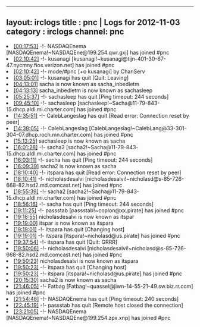 
---
layout: irclogs
title : pnc | Logs for 2012-11-03
category : irclogs
channel: pnc
---
<li class="logitem"><a href="#00:17:53" name="00:17:53" class="time">[00:17:53]</a> -!- <span class="join">NASDAQEnema</span> [NASDAQEnema!~NASDAQEne@199.254.qwr.gxj] has joined #pnc </li>
<li class="logitem"><a href="#02:10:42" name="02:10:42" class="time">[02:10:42]</a> -!- <span class="join">kusanagi</span> [kusanagi!~kusanagi@tijn-401-30-67-47.nycmny.fios.verizon.net] has joined #pnc </li>
<li class="logitem"><a href="#02:10:42" name="02:10:42" class="time">[02:10:42]</a> -!- mode/<span class="mode">#pnc</span> [+o kusanagi] by ChanServ </li>
<li class="logitem"><a href="#03:05:01" name="03:05:01" class="time">[03:05:01]</a> -!- <span class="quit">kusanagi</span> has quit [Quit: Leaving] </li>
<li class="logitem"><a href="#04:13:01" name="04:13:01" class="time">[04:13:01]</a> <span class="nick">sacha</span> is now known as <span class="nick">sacha_inbedletm</span> </li>
<li class="logitem"><a href="#04:13:13" name="04:13:13" class="time">[04:13:13]</a> <span class="nick">sacha_inbedletm</span> is now known as <span class="nick">sachasleep</span> </li>
<li class="logitem"><a href="#05:25:37" name="05:25:37" class="time">[05:25:37]</a> -!- <span class="quit">sachasleep</span> has quit [Ping timeout: 244 seconds] </li>
<li class="logitem"><a href="#09:45:10" name="09:45:10" class="time">[09:45:10]</a> -!- <span class="join">sachasleep</span> [sachasleep!~Sacha@11-79-843-15.dhcp.aldl.mi.charter.com] has joined #pnc </li>
<li class="logitem"><a href="#14:35:51" name="14:35:51" class="time">[14:35:51]</a> -!- <span class="quit">CalebLangeslag</span> has quit [Read error: Connection reset by peer] </li>
<li class="logitem"><a href="#14:38:05" name="14:38:05" class="time">[14:38:05]</a> -!- <span class="join">CalebLangeslag</span> [CalebLangeslag!~CalebLang@33-301-304-07.dhcp.roch.mn.charter.com] has joined #pnc </li>
<li class="logitem"><a href="#15:13:25" name="15:13:25" class="time">[15:13:25]</a> <span class="nick">sachasleep</span> is now known as <span class="nick">sacha</span> </li>
<li class="logitem"><a href="#16:01:28" name="16:01:28" class="time">[16:01:28]</a> -!- <span class="join">sacha2</span> [sacha2!~Sacha@11-79-843-15.dhcp.aldl.mi.charter.com] has joined #pnc </li>
<li class="logitem"><a href="#16:03:11" name="16:03:11" class="time">[16:03:11]</a> -!- <span class="quit">sacha</span> has quit [Ping timeout: 244 seconds] </li>
<li class="logitem"><a href="#16:09:39" name="16:09:39" class="time">[16:09:39]</a> <span class="nick">sacha2</span> is now known as <span class="nick">sacha</span> </li>
<li class="logitem"><a href="#18:10:40" name="18:10:40" class="time">[18:10:40]</a> -!- <span class="quit">itspara</span> has quit [Read error: Connection reset by peer] </li>
<li class="logitem"><a href="#18:10:41" name="18:10:41" class="time">[18:10:41]</a> -!- <span class="join">nicholasdesalvi</span> [nicholasdesalvi!~nicholasd@s-85-726-668-82.hsd2.md.comcast.net] has joined #pnc </li>
<li class="logitem"><a href="#18:55:39" name="18:55:39" class="time">[18:55:39]</a> -!- <span class="join">sacha2</span> [sacha2!~Sacha@11-79-843-15.dhcp.aldl.mi.charter.com] has joined #pnc </li>
<li class="logitem"><a href="#18:56:16" name="18:56:16" class="time">[18:56:16]</a> -!- <span class="quit">sacha</span> has quit [Ping timeout: 244 seconds] </li>
<li class="logitem"><a href="#19:11:25" name="19:11:25" class="time">[19:11:25]</a> -!- <span class="join">passstab</span> [passstab!~coplon@xx.pirate] has joined #pnc </li>
<li class="logitem"><a href="#19:18:55" name="19:18:55" class="time">[19:18:55]</a> <span class="nick">nicholasdesalvi</span> is now known as <span class="nick">itspar</span> </li>
<li class="logitem"><a href="#19:19:00" name="19:19:00" class="time">[19:19:00]</a> <span class="nick">itspar</span> is now known as <span class="nick">itspara</span> </li>
<li class="logitem"><a href="#19:19:01" name="19:19:01" class="time">[19:19:01]</a> -!- <span class="quit">itspara</span> has quit [Changing host] </li>
<li class="logitem"><a href="#19:19:01" name="19:19:01" class="time">[19:19:01]</a> -!- <span class="join">itspara</span> [itspara!~nicholasd@us.pirate] has joined #pnc </li>
<li class="logitem"><a href="#19:37:54" name="19:37:54" class="time">[19:37:54]</a> -!- <span class="quit">itspara</span> has quit [Quit: GRRR] </li>
<li class="logitem"><a href="#19:50:06" name="19:50:06" class="time">[19:50:06]</a> -!- <span class="join">nicholasdesalvi</span> [nicholasdesalvi!~nicholasd@s-85-726-668-82.hsd2.md.comcast.net] has joined #pnc </li>
<li class="logitem"><a href="#19:50:23" name="19:50:23" class="time">[19:50:23]</a> <span class="nick">nicholasdesalvi</span> is now known as <span class="nick">itspara</span> </li>
<li class="logitem"><a href="#19:50:23" name="19:50:23" class="time">[19:50:23]</a> -!- <span class="quit">itspara</span> has quit [Changing host] </li>
<li class="logitem"><a href="#19:50:23" name="19:50:23" class="time">[19:50:23]</a> -!- <span class="join">itspara</span> [itspara!~nicholasd@us.pirate] has joined #pnc </li>
<li class="logitem"><a href="#20:15:30" name="20:15:30" class="time">[20:15:30]</a> <span class="nick">sacha2</span> is now known as <span class="nick">sacha</span> </li>
<li class="logitem"><a href="#21:46:05" name="21:46:05" class="time">[21:46:05]</a> -!- <span class="join">Fatbag</span> [Fatbag!~quassel@jiwn-14-55-21-49.sw.biz.rr.com] has joined #pnc </li>
<li class="logitem"><a href="#21:54:48" name="21:54:48" class="time">[21:54:48]</a> -!- <span class="quit">NASDAQEnema</span> has quit [Ping timeout: 240 seconds] </li>
<li class="logitem"><a href="#22:45:19" name="22:45:19" class="time">[22:45:19]</a> -!- <span class="quit">passstab</span> has quit [Remote host closed the connection] </li>
<li class="logitem"><a href="#23:21:05" name="23:21:05" class="time">[23:21:05]</a> -!- <span class="join">NASDAQEnema</span> [NASDAQEnema!~NASDAQEne@199.254.zpx.xnp] has joined #pnc </li>


